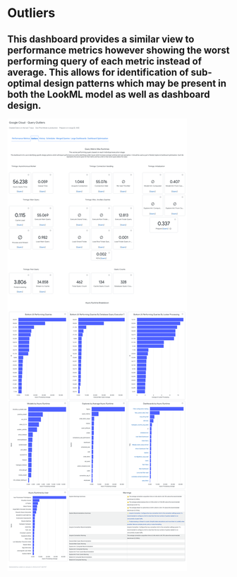 # Outliers

## This dashboard provides a similar view to performance metrics however showing the worst performing query of each metric instead of average. This allows for identification of sub-optimal design patterns which may be present in both the LookML model as well as dashboard design.   

![Outliers Screenshot](/documentation/images/Google_Cloud_-_Query_Outliers_2024-01-02T0607.png)